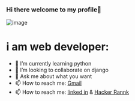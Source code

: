 ### Hi there welcome to my profile👋

![image](https://learnwithshikha.com/wp-content/uploads/2021/01/web-deve.png)


# i am web developer:

- 🌱 I’m currently learning python
- 👯 I’m looking to collaborate on django
- 💬 Ask me about what you want
- 📫 How to reach me: [Gmail](abdallaamer101@gmail.com)
- 📫 How to reach me: [linked in](https://www.linkedin.com/in/abdallah-mohamed-52893322b/) & [Hacker Rannk](https://www.hackerrank.com/PROFabdallah)


